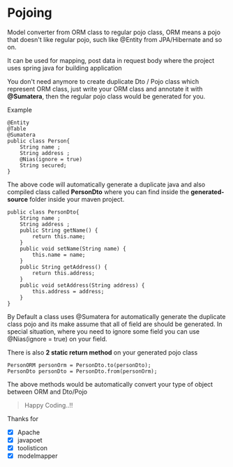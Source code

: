 
# Pojoing

Model converter from ORM class to regular pojo class, ORM means a pojo that doesn't like regular pojo, such like @Entity from JPA/Hibernate and so on.

It can be used for mapping, post data in request body where the project uses spring java for building application

You don't need anymore to create duplicate Dto / Pojo class which represent ORM class, just write your ORM class and annotate it with **@Sumatera**, then the regular pojo class would be generated for you.

Example

	@Entity
	@Table
	@Sumatera
    public class Person{
	    String name ;
	    String address ;
	    @Nias(ignore = true)
	    String secured;
    }

The above code will automatically generate a duplicate java and also compiled class called **PersonDto** where you can find inside the **generated-source** folder inside your maven project.

    public class PersonDto{
	    String name ;
	    String address ;
	    public String getName() {  
		    return this.name;  
	    }
	    public void setName(String name) {  
		    this.name = name;  
	    }
	    public String getAddress() {  
		    return this.address;  
	    }
	    public void setAddress(String address) {  
		    this.address = address;  
	    }
    }

By Default a class uses @Sumatera for automatically generate the duplicate class pojo and its make assume that all of field are should be generated. In special situation, where you need to ignore some field you can use @Nias(ignore = true) on your field.

There is also **2 static return method** on your generated pojo class

    PersonORM personOrm = PersonDto.to(personDto);
    PersonDto personDto = PersonDto.from(personOrm);
    
The above methods would be automatically convert your type of object between ORM and Dto/Pojo

> Happy Coding..!!

Thanks for

 - [x] Apache
 - [x] javapoet
 - [x] toolisticon
 - [x] modelmapper
